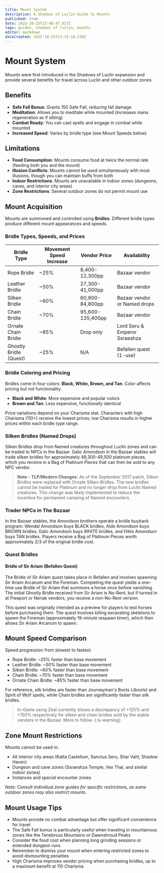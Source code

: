 ```yaml
---
title: Mount System
description: A Shadows of Luclin Guide to Mounts
published: true
date: 2025-10-25T13:40:47.817Z
tags: guides, shadows of luclin, mounts
editor: markdown
dateCreated: 2025-10-25T13:19:10.239Z
---
```


# Mount System

Mounts were first introduced in the Shadows of Luclin expansion and provide several benefits for travel across Luclin and other outdoor zones.

## Benefits

- **Safe Fall Bonus**: Grants 150 Safe Fall, reducing fall damage
- **Meditation**: Allows you to meditate while mounted (increases mana regeneration as if sitting)
- **Combat Ready**: You can cast spells and engage in combat while mounted
- **Increased Speed**: Varies by bridle type (see Mount Speeds below)

## Limitations

- **Food Consumption**: Mounts consume food at twice the normal rate (feeding both you and the mount)
- **Illusion Conflicts**: Mounts cannot be used simultaneously with most illusions, though you can maintain buffs from both
- **Indoor Restrictions**: Mounts are unavailable in indoor zones (dungeons, caves, and interior city areas)
- **Zone Restrictions**: Several outdoor zones do not permit mount use

## Mount Acquisition

Mounts are summoned and controlled using **Bridles**. Different bridle types produce different mount appearances and speeds.

### Bridle Types, Speeds, and Prices

| Bridle Type | Movement Speed Increase | Vendor Price | Availability |
|---|---|---|---|
| Rope Bridle | ~25% | 8,400-12,300pp | Bazaar vendor |
| Leather Bridle | ~50% | 27,300-41,000pp | Bazaar vendor |
| Silken Bridle | ~60% | 60,900-84,800pp | Bazaar vendor or Named drops |
| Chain Bridle | ~70% | 95,600-135,400pp | Bazaar vendor |
| Ornate Chain Bridle | ~85% | Drop only | Lord Seru & Emperor Ssraeshza |
| Ghostly Bridle (Quest) | ~25% | N/A | Befallen quest (1-use) |

### Bridle Coloring and Pricing

Bridles come in four colors: **Black, White, Brown, and Tan**. Color affects pricing but not functionality.

- **Black and White**: More expensive and popular colors
- **Brown and Tan**: Less expensive, functionally identical

Price variations depend on your Charisma stat. Characters with high Charisma (110+) receive the lowest prices; low Charisma results in higher prices within each bridle type range.

### Silken Bridles (Named Drops)

Silken Bridles drop from Named creatures throughout Luclin zones and can be traded to NPCs in the Bazaar.  Galic Amondson in the Bazaar stables will trade silken bridles for approximately 49,300-49,500 platinum pieces, which you receive in a Bag of Platinum Pieces that can then be sold to any NPC vendor. 

> **Note - TLP/Modern Changes**: As of the September 2017 patch, Silken Bridles were replaced with Ornate Silken Bridles. The new bridles cannot be traded for Platinum and no longer drop from Luclin Named creatures. This change was likely implemented to reduce the incentive for permanent camping of Named encounters.

### Trader NPCs in The Bazaar

In the Bazaar stables, the Amondson brothers operate a bridle buyback program: Wendal Amondson buys BLACK bridles, Aldo Amondson buys BROWN bridles, Galic Amondson buys WHITE bridles, and Hiklo Amondson buys TAN bridles.  Players receive a Bag of Platinum Pieces worth approximately 2/3 of the original bridle cost. 

### Quest Bridles

#### Bridle of Sir Ariam (Befallen Quest)

The Bridle of Sir Ariam quest takes place in Befallen and involves spawning Sir Ariam Arcanum and the Foreman. Completing the quest yields a one-time use Bridle of Sir Ariam that summons a horse once before vanishing.  The initial Ghostly Bridle received from Sir Ariam is No-Rent, but if turned in at Freeport or Neriak vendors, you receive a non-No-Rent version.  

This quest was originally intended as a preview for players to test horses before purchasing them.  The quest involves killing excavating skeletons to spawn the Foreman (approximately 19-minute respawn timer), which then allows Sir Ariam Arcanum to spawn. 

## Mount Speed Comparison

Speed progression from slowest to fastest:
- Rope Bridle: ~25% faster than base movement
- Leather Bridle: ~50% faster than base movement
- Silken Bridle: ~60% faster than base movement  
- Chain Bridle: ~70% faster than base movement
- Ornate Chain Bridle: ~85% faster than base movement 

For reference, silk bridles are faster than Journeyman's Boots (Jboots) and Spirit of Wolf spells, while Chain bridles are significantly faster than silk bridles. 

>In-Game using Zeal currently shows a discrepancy of +125% and +150% respectively for silken and chain bridles sold by the stable vendors in the Bazaar. More to follow.
{.is-warning}

## Zone Mount Restrictions

Mounts cannot be used in:
- All interior city areas (Katta Castellum, Sanctus Seru, Shar Vahl, Shadow Haven)
- Dungeon and cave zones (Ssraeshza Temple, Vex Thal, and similar indoor zones)
- Instances and special encounter zones

*Note: Consult individual zone guides for specific restrictions, as some outdoor zones may also restrict mounts.*

## Mount Usage Tips

- Mounts provide no combat advantage but offer significant convenience for travel
- The Safe Fall bonus is particularly useful when traveling in mountainous zones like the Tenebrous Mountains or Dawnshroud Peaks
- Consider the food cost when planning long grinding sessions or extended dungeon runs
- Remember to dismiss your mount when entering restricted zones to avoid dismounting penalties
- High Charisma improves vendor pricing when purchasing bridles, up to a maximum benefit at 110 Charisma